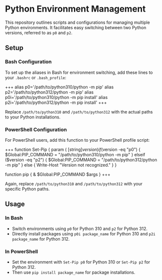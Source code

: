 # Python Environment Management

This repository outlines scripts and configurations for managing multiple Python environments. It facilitates easy switching between two Python versions, referred to as `p0` and `p2`.

## Setup

### Bash Configuration

To set up the aliases in Bash for environment switching, add these lines to your `.bashrc` or `.bash_profile`:

+++
alias p0='/path/to/python310/python -m pip'
alias p2='/path/to/python312/python -m pip'
alias p0i='/path/to/python310/python -m pip install'
alias p2i='/path/to/python312/python -m pip install'
+++

Replace `/path/to/python310` and `/path/to/python312` with the actual paths to your Python installations.

### PowerShell Configuration

For PowerShell users, add this function to your PowerShell profile script:

+++
function Set-Pip {
    param (
        [string]$version
    )
    if ($version -eq "p0") {
        $Global:PIP_COMMAND = "/path/to/python310/python -m pip"
    } elseif ($version -eq "p2") {
        $Global:PIP_COMMAND = "/path/to/python312/python -m pip"
    } else {
        Write-Host "Version not recognized."
    }
}

function pip {
    & $Global:PIP_COMMAND $args
}
+++

Again, replace `/path/to/python310` and `/path/to/python312` with your specific Python paths.

## Usage

### In Bash
- Switch environments using `p0` for Python 310 and `p2` for Python 312.
- Directly install packages using `p0i package_name` for Python 310 and `p2i package_name` for Python 312.

### In PowerShell
- Set the environment with `Set-Pip p0` for Python 310 or `Set-Pip p2` for Python 312.
- Then use `pip install package_name` for package installations.
